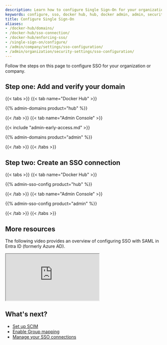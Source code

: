 ```yaml
---
description: Learn how to configure Single Sign-On for your organization or company.
keywords: configure, sso, docker hub, hub, docker admin, admin, security 
title: Configure Single Sign-On
aliases:
- /docker-hub/domains/
- /docker-hub/sso-connection/
- /docker-hub/enforcing-sso/
- /single-sign-on/configure/
- /admin/company/settings/sso-configuration/
- /admin/organization/security-settings/sso-configuration/
---
```


Follow the steps on this page to configure SSO for your organization or company.

## Step one: Add and verify your domain

{{< tabs >}}
{{< tab name="Docker Hub" >}}

{{% admin-domains product="hub" %}}

{{< /tab >}}
{{< tab name="Admin Console" >}}

{{< include "admin-early-access.md" >}}

{{% admin-domains product="admin" %}}

{{< /tab >}}
{{< /tabs >}}

## Step two: Create an SSO connection

{{< tabs >}}
{{< tab name="Docker Hub" >}}

{{% admin-sso-config product="hub" %}}

{{< /tab >}}
{{< tab name="Admin Console" >}}

{{% admin-sso-config product="admin" %}}

{{< /tab >}}
{{< /tabs >}}

## More resources

The following video provides an overview of configuring SSO with SAML in Entra ID (formerly Azure AD).

<iframe title="Configure SSO with SAML in Entra ID overview" class="border-0 w-full aspect-video mb-8" allow="fullscreen" src="https://www.loom.com/embed/0a30409381f340cfb01790adbd9aa9b3?sid=7e4e10a7-7f53-437d-b593-8a4886775632"></iframe>

## What's next?

- [Set up SCIM](../../scim.md)
- [Enable Group mapping](../../group-mapping.md)
- [Manage your SSO connections](../manage/_index.md)

